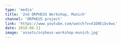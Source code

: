 ```yaml
---
type: 'media'
title: '2nd ORPHEUS Workshop, Munich'
channel: 'ORPHEUS project'
link: 'https://www.youtube.com/watch?v=X1O0Eibv4ws'
date: 2018-06-11
image: 'assets/orpheus-workshop-munich.jpg'
---
```

